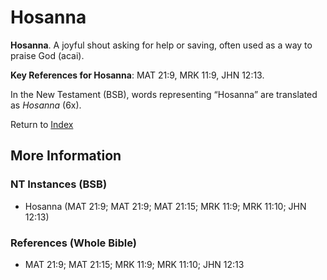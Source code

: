 # Hosanna
**Hosanna**. 
A joyful shout asking for help or saving, often used as a way to praise God (acai). 


**Key References for Hosanna**: 
MAT 21:9, MRK 11:9, JHN 12:13. 




In the New Testament (BSB), words representing “Hosanna” are translated as 
*Hosanna* (6x). 


Return to [Index](00-Index.md)

## More Information

### NT Instances (BSB)

* Hosanna (MAT 21:9; MAT 21:9; MAT 21:15; MRK 11:9; MRK 11:10; JHN 12:13)



### References (Whole Bible)

* MAT 21:9; MAT 21:15; MRK 11:9; MRK 11:10; JHN 12:13



